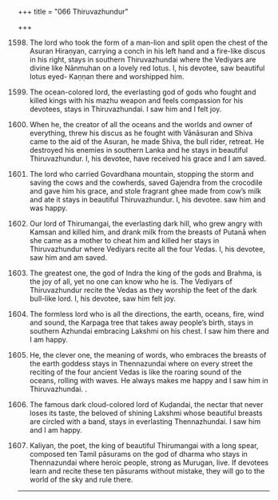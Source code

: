 +++
title = "066 Thiruvazhundur"

+++

1598. The lord who took the form of a man-lion
      and split open the chest of the Asuran Hiraṇyan,
      carrying a conch in his left hand
      and a fire-like discus in his right,
      stays in southern Thiruvazhundai
      where the Vediyars are divine like Nānmuhan on a lovely red lotus.
      I, his devotee, saw beautiful lotus eyed- Kaṇṇan there
      and worshipped him.

1599. The ocean-colored lord, the everlasting god of gods
      who fought and killed kings with his mazhu weapon
      and feels compassion for his devotees,
      stays in Thiruvazhundai.
      I saw him and I felt joy.

1600. When he, the creator of all the oceans
      and the worlds and owner of everything,
      threw his discus as he fought with Vānāsuran
      and Shiva came to the aid of the Asuran,
      he made Shiva, the bull rider, retreat.
      He destroyed his enemies in southern Lanka
      and he stays in beautiful Thiruvazhundur.
      I, his devotee, have received his grace and I am saved.

1601. The lord who carried Govardhana mountain,
      stopping the storm and saving the cows and the cowherds,
      saved Gajendra from the crocodile and gave him his grace,
      and stole fragrant ghee made from cow’s milk and ate it
      stays in beautiful Thiruvazhundur.
      I, his devotee. saw him and was happy.

1602. Our lord of Thirumangai, the everlasting dark hill,
      who grew angry with Kamsan and killed him,
      and drank milk from the breasts of Putanā
      when she came as a mother to cheat him and killed her
      stays in Thiruvazhundur where Vediyars recite all the four Vedas.
      I, his devotee, saw him and am saved.

1603. The greatest one,
      the god of Indra the king of the gods and Brahma,
      is the joy of all, yet no one can know who he is.
      The Vediyars of Thiruvazhundur
      recite the Vedas as they worship the feet
      of the dark bull-like lord.
      I, his devotee, saw him felt joy.

1604. The formless lord
      who is all the directions, the earth, oceans, fire, wind and sound,
      the Karpaga tree that takes away people’s birth,
      stays in southern Azhundai
      embracing Lakshmi on his chest.
      I saw him there and I am happy.

1605. He, the clever one, the meaning of words,
      who embraces the breasts of the earth goddess
      stays in Thennazundai where on every street
      the reciting of the four ancient Vedas
      is like the roaring sound of the oceans, rolling with waves.
      He always makes me happy
      and I saw him in Thiruvazhundai. .

1606. The famous dark cloud-colored lord of Kuḍandai,
      the nectar that never loses its taste,
      the beloved of shining Lakshmi
      whose beautiful breasts are circled with a band,
      stays in everlasting Thennazhundai.
      I saw him and I am happy.

1607. Kaliyan, the poet, the king of beautiful Thirumangai
      with a long spear, composed ten Tamil pāsurams
      on the god of dharma who stays in Thennazundai
      where heroic people, strong as Murugan, live.
      If devotees learn and recite these ten pāsurams without mistake,
      they will go to the world of the sky and rule there.
---------
